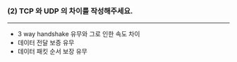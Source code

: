 
### (2) TCP 와 UDP 의 차이를 작성해주세요.
___
* 3 way handshake 유무와 그로 인한 속도 차이
* 데이터 전달 보증 유무
* 데이터 패킷 순서 보장 유무
